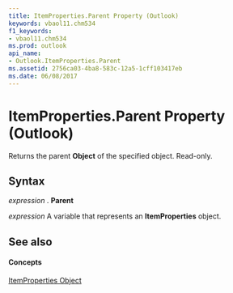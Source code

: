 ```yaml
---
title: ItemProperties.Parent Property (Outlook)
keywords: vbaol11.chm534
f1_keywords:
- vbaol11.chm534
ms.prod: outlook
api_name:
- Outlook.ItemProperties.Parent
ms.assetid: 2756ca03-4ba8-583c-12a5-1cff103417eb
ms.date: 06/08/2017
---
```



# ItemProperties.Parent Property (Outlook)

Returns the parent  **Object** of the specified object. Read-only.


## Syntax

 _expression_ . **Parent**

 _expression_ A variable that represents an **ItemProperties** object.


## See also


#### Concepts


[ItemProperties Object](itemproperties-object-outlook.md)

